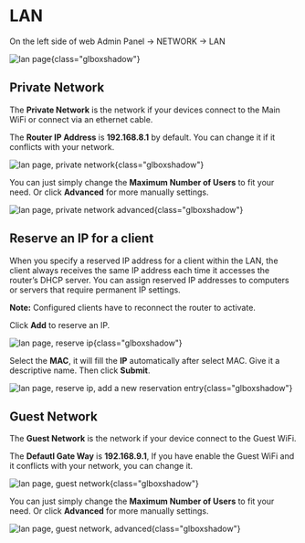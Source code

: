 # LAN

On the left side of web Admin Panel -> NETWORK -> LAN 

![lan page](https://static.gl-inet.com/docs/en/4/tutorials/lan/lan_page.png){class="glboxshadow"}

## Private Network

The **Private Network** is the network if your devices connect to the Main WiFi or connect via an ethernet cable.

The **Router IP Address** is **192.168.8.1** by default. You can change it if it conflicts with your network.

![lan page, private network](https://static.gl-inet.com/docs/en/4/tutorials/lan/private_network.png){class="glboxshadow"}

You can just simply change the **Maximum Number of Users** to fit your need. Or click **Advanced** for more manually settings.

![lan page, private network advanced](https://static.gl-inet.com/docs/en/4/tutorials/lan/private_network_advanced.png){class="glboxshadow"}

## Reserve an IP for a client

When you specify a reserved IP address for a client within the LAN, the client always receives the same IP address each time it accesses the router’s DHCP server. You can assign reserved IP addresses to computers or servers that require permanent IP settings.

**Note:** Configured clients have to reconnect the router to activate.

Click **Add** to reserve an IP.

![lan page, reserve ip](https://static.gl-inet.com/docs/en/4/tutorials/lan/reserve_ip.png){class="glboxshadow"}

Select the **MAC**, it will fill the **IP** automatically after select MAC. Give it a descriptive name. Then click **Submit**.

![lan page, reserve ip, add a new reservation entry](https://static.gl-inet.com/docs/en/4/tutorials/lan/add_a_new_reservation_entry.png){class="glboxshadow"}

## Guest Network

The **Guest Network** is the network if your device connect to the Guest WiFi.

The **Defautl Gate Way** is **192.168.9.1**, If you have enable the Guest WiFi and it conflicts with your network, you can change it.

![lan page, guest network](https://static.gl-inet.com/docs/en/4/tutorials/lan/guest_network.png){class="glboxshadow"}

You can just simply change the **Maximum Number of Users** to fit your need. Or click **Advanced** for more manually settings.

![lan page, guest network, advanced](https://static.gl-inet.com/docs/en/4/tutorials/lan/guest_network_advanced.png){class="glboxshadow"}
